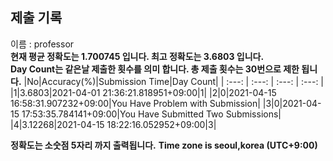


  
## 제출 기록  
이름 : professor  
**현재 평균 정확도는 1.700745 입니다. 최고 정확도는 3.6803 입니다.**  
**Day Count는 같은날 제출한 횟수를 의미 합니다. 총 제출 횟수는 30번으로 제한 됩니다.**
|No|Accuracy(%)|Submission Time|Day Count|
| :---: | :---: | :---: | :---: |
|1|3.6803|2021-04-01 21:36:21.818951+09:00|1|
|2|0|2021-04-15 16:58:31.907232+09:00|You Have Problem with Submission|
|3|0|2021-04-15 17:53:35.784141+09:00|You Have Submitted Two Submissions|
|4|3.12268|2021-04-15 18:22:16.052952+09:00|3|


**정확도는 소숫점 5자리 까지 출력됩니다.**
**Time zone is seoul,korea (UTC+9:00)**
